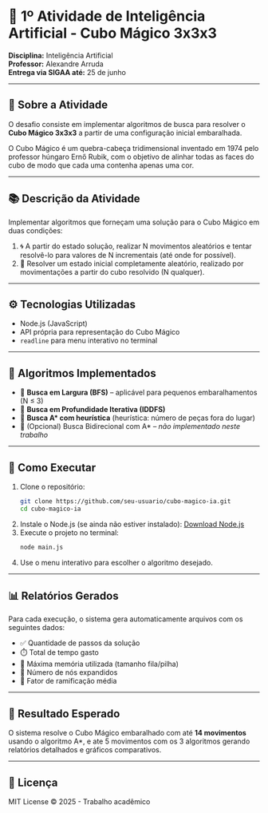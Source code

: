 
# 🧠 1º Atividade de Inteligência Artificial - Cubo Mágico 3x3x3

**Disciplina:** Inteligência Artificial  
**Professor:** Alexandre Arruda  
**Entrega via SIGAA até:** 25 de junho  

---

## 🎯 Sobre a Atividade

O desafio consiste em implementar algoritmos de busca para resolver o **Cubo Mágico 3x3x3** a partir de uma configuração inicial embaralhada.  

O Cubo Mágico é um quebra-cabeça tridimensional inventado em 1974 pelo professor húngaro Ernő Rubik, com o objetivo de alinhar todas as faces do cubo de modo que cada uma contenha apenas uma cor.

---

## 📚 Descrição da Atividade

Implementar algoritmos que forneçam uma solução para o Cubo Mágico em duas condições:

1. 🌀 A partir do estado solução, realizar N movimentos aleatórios e tentar resolvê-lo para valores de N incrementais (até onde for possível).  
2. 🎲 Resolver um estado inicial completamente aleatório, realizado por movimentações a partir do cubo resolvido (N qualquer).

---

## ⚙️ Tecnologias Utilizadas

- Node.js (JavaScript)
- API própria para representação do Cubo Mágico
- `readline` para menu interativo no terminal

---

## 🧠 Algoritmos Implementados

- 🔹 **Busca em Largura (BFS)** – aplicável para pequenos embaralhamentos (N ≤ 3)
- 🔹 **Busca em Profundidade Iterativa (IDDFS)**
- 🔹 **Busca A\* com heurística** (heurística: número de peças fora do lugar)
- 🔹 (Opcional) Busca Bidirecional com A\* – *não implementado neste trabalho*

---

## 📂 Como Executar

1. Clone o repositório:
   ```bash
   git clone https://github.com/seu-usuario/cubo-magico-ia.git
   cd cubo-magico-ia
   ```
2. Instale o Node.js (se ainda não estiver instalado):
   [Download Node.js](https://nodejs.org)
3. Execute o projeto no terminal:
   ```bash
   node main.js
   ```
4. Use o menu interativo para escolher o algoritmo desejado.

---

## 📊 Relatórios Gerados

Para cada execução, o sistema gera automaticamente arquivos com os seguintes dados:
- ✅ Quantidade de passos da solução
- ⏱️ Total de tempo gasto
- 🧠 Máxima memória utilizada (tamanho fila/pilha)
- 🌱 Número de nós expandidos
- 🔀 Fator de ramificação média

---



## 🏁 Resultado Esperado

O sistema resolve o Cubo Mágico embaralhado com até **14 movimentos** usando o algoritmo A\*, e ate 5 movimentos com os 3 algoritmos gerando relatórios detalhados e gráficos comparativos.

---

## 📜 Licença

MIT License © 2025 - Trabalho acadêmico

